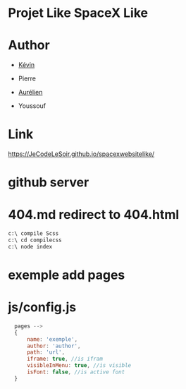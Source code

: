# Projet Like SpaceX Like


# Author

* [Kévin](https://github.com/entropeex)

* Pierre

* [Aurélien](https://github.com/JeCodeLeSoir)

* Youssouf

# Link
https://JeCodeLeSoir.github.io/spacexwebsitelike/

# github server
# 404.md redirect to 404.html

```cmd
c:\ compile Scss
c:\ cd compilecss
c:\ node index

```

# exemple add pages
# js/config.js
```js
  pages -->
  {
      name: 'exemple',
      author: 'author',
      path: 'url',
      iframe: true, //is ifram
      visibleInMenu: true, //is visible
      isFont: false, //is active font
  }
```

